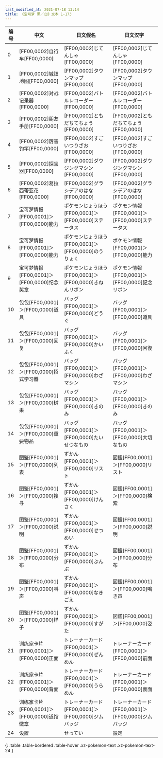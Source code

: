 ```yaml
---
last_modified_at: 2021-07-18 13:14
title: 《宝可梦 黑／白》文本 1-173
---
```

| 编号 | 中文 | 日文假名 | 日文汉字 |
| ---- | ---- | ---- | --- |
| 0 | [FF00,0002]自行车[FF00,0000] | [FF00,0002]じてんしゃ[FF00,0000] | [FF00,0002]じてんしゃ[FF00,0000] |
| 1 | [FF00,0002]城镇地图[FF00,0000] | [FF00,0002]タウンマップ[FF00,0000] | [FF00,0002]タウンマップ[FF00,0000] |
| 2 | [FF00,0002]对战记录器[FF00,0000] | [FF00,0002]バトルレコーダー[FF00,0000] | [FF00,0002]バトルレコーダー[FF00,0000] |
| 3 | [FF00,0002]朋友手册[FF00,0000] | [FF00,0002]ともだちてちょう[FF00,0000] | [FF00,0002]ともだちてちょう[FF00,0000] |
| 4 | [FF00,0002]厉害钓竿[FF00,0000] | [FF00,0002]すごいつりざお[FF00,0000] | [FF00,0002]すごいつりざお[FF00,0000] |
| 5 | [FF00,0002]探宝器[FF00,0000] | [FF00,0002]ダウジングマシン[FF00,0000] | [FF00,0002]ダウジングマシン[FF00,0000] |
| 6 | [FF00,0002]葛拉西蒂亚花[FF00,0000] | [FF00,0002]グラシデアのはな[FF00,0000] | [FF00,0002]グラシデアのはな[FF00,0000] |
| 7 | 宝可梦情报[FF00,0001]＞[FF00,0000]能力 | ポケモンじょうほう[FF00,0001]＞[FF00,0000]ステータス | ポケモン情報[FF00,0001]＞[FF00,0000]ステータス |
| 8 | 宝可梦情报[FF00,0001]＞[FF00,0000]能力 | ポケモンじょうほう[FF00,0001]＞[FF00,0000]のうりょく | ポケモン情報[FF00,0001]＞[FF00,0000]能力 |
| 9 | 宝可梦情报[FF00,0001]＞[FF00,0000]纪念奖章 | ポケモンじょうほう[FF00,0001]＞[FF00,0000]きねんリボン | ポケモン情報[FF00,0001]＞[FF00,0000]記念リボン |
| 10 | 包包[FF00,0001]＞[FF00,0000]道具 | バッグ[FF00,0001]＞[FF00,0000]どうぐ | バッグ[FF00,0001]＞[FF00,0000]道具 |
| 11 | 包包[FF00,0001]＞[FF00,0000]回复 | バッグ[FF00,0001]＞[FF00,0000]かいふく | バッグ[FF00,0001]＞[FF00,0000]回復 |
| 12 | 包包[FF00,0001]＞[FF00,0000]招式学习器 | バッグ[FF00,0001]＞[FF00,0000]わざマシン | バッグ[FF00,0001]＞[FF00,0000]わざマシン |
| 13 | 包包[FF00,0001]＞[FF00,0000]树果 | バッグ[FF00,0001]＞[FF00,0000]きのみ | バッグ[FF00,0001]＞[FF00,0000]きのみ |
| 14 | 包包[FF00,0001]＞[FF00,0000]重要物品 | バッグ[FF00,0001]＞[FF00,0000]たいせつなもの | バッグ[FF00,0001]＞[FF00,0000]大切なもの |
| 15 | 图鉴[FF00,0001]＞[FF00,0000]列表 | ずかん[FF00,0001]＞[FF00,0000]リスト | 図鑑[FF00,0001]＞[FF00,0000]リスト |
| 16 | 图鉴[FF00,0001]＞[FF00,0000]搜寻 | ずかん[FF00,0001]＞[FF00,0000]けんさく | 図鑑[FF00,0001]＞[FF00,0000]検索 |
| 17 | 图鉴[FF00,0001]＞[FF00,0000]说明 | ずかん[FF00,0001]＞[FF00,0000]せつめい | 図鑑[FF00,0001]＞[FF00,0000]説明 |
| 18 | 图鉴[FF00,0001]＞[FF00,0000]分布 | ずかん[FF00,0001]＞[FF00,0000]ぶんぷ | 図鑑[FF00,0001]＞[FF00,0000]分布 |
| 19 | 图鉴[FF00,0001]＞[FF00,0000]叫声 | ずかん[FF00,0001]＞[FF00,0000]なきごえ　 | 図鑑[FF00,0001]＞[FF00,0000]鳴き声 |
| 20 | 图鉴[FF00,0001]＞[FF00,0000]样子 | ずかん[FF00,0001]＞[FF00,0000]すがた | 図鑑[FF00,0001]＞[FF00,0000]姿 |
| 21 | 训练家卡片[FF00,0001]＞[FF00,0000]正面 | トレーナーカード[FF00,0001]＞[FF00,0000]ぜんめん | トレーナーカード[FF00,0001]＞[FF00,0000]前面 |
| 22 | 训练家卡片[FF00,0001]＞[FF00,0000]背面 | トレーナーカード[FF00,0001]＞[FF00,0000]うらめん | トレーナーカード[FF00,0001]＞[FF00,0000]裏面 |
| 23 | 训练家卡片[FF00,0001]＞[FF00,0000]道馆徽章 | トレーナーカード[FF00,0001]＞[FF00,0000]ジムバッジ | トレーナーカード[FF00,0001]＞[FF00,0000]ジムバッジ |
| 24 | 设置 | せってい | 設定 |
{: .table .table-bordered .table-hover .xz-pokemon-text .xz-pokemon-text-24 }